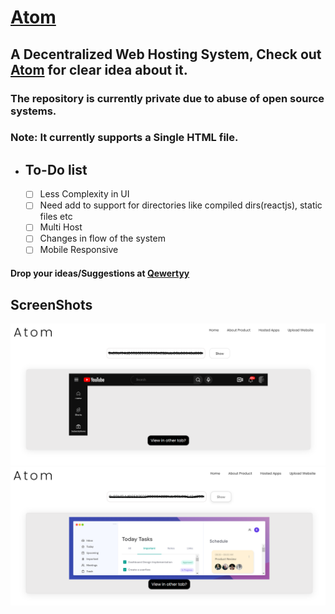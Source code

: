 # [Atom](https://atom.qewertyy.dev)

## A Decentralized Web Hosting System, Check out [Atom](https://atom.qewertyy.dev) for clear idea about it.

### The repository is currently private due to abuse of open source systems.

### Note: It currently supports a Single HTML file.

* ## To-Do list
  - [ ] Less Complexity in UI
  - [ ] Need add to support for directories like compiled dirs(reactjs), static files etc
  - [ ] Multi Host
  - [ ] Changes in flow of the system
  - [ ] Mobile Responsive

#### Drop your ideas/Suggestions at [Qewertyy](https://t.me/Qewertyy)

## ScreenShots

![image](https://github.com/Qewertyy/Atom/blob/61f5fff83bf967d58510799f5543e305035d133e/src/image1.png)
![image](https://github.com/Qewertyy/Atom/blob/61f5fff83bf967d58510799f5543e305035d133e/src/image2.png)
